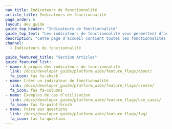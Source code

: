 ```yaml
---
nav_title: Indicateurs de fonctionnalité
article_title: Indicateurs de fonctionnalité
page_order: 5
layout: dev_guide
guide_top_header: "Indicateurs de fonctionnalité"
guide_top_text: "Les indicateurs de fonctionnalité vous permettent d’activer ou de désactiver à distance la fonctionnalité d’une sélection d’utilisateurs. Il est important de noter qu’ils vous permettent d’activer et de désactiver la production sans déploiement supplémentaire de codes ou mises à jour d’applications. Cela vous permet de déployer de nouvelles fonctionnalités en toute sécurité et en toute confiance."
description: "Cette page d’accueil contient toutes les fonctionnalités des indicateurs, y compris des articles sur la création de fonctionnalités et des exemples de cas d’utilisation."
channel:
  - Indicateurs de fonctionnalité

guide_featured_title: "Section Articles"
guide_featured_list:
- name: À propos des indicateurs de fonctionnalité
  link: /docs/developer_guide/platform_wide/feature_flags/about/
  fa_icon: fas fa-check
- name: Créer un indicateur de fonctionnalité
  link: /docs/developer_guide/platform_wide/feature_flags/create/
  fa_icon: fas fa-columns
- name: Exemples de cas d’utilisation
  link: /docs/developer_guide/platform_wide/feature_flags/use_cases/
  fa_icon: fas fa-paint-brush
- name: Foire aux questions
  link: /docs/developer_guide/platform_wide/feature_flags/faq/
  fa_icon: fas fa-question
---
```


<br><br>
